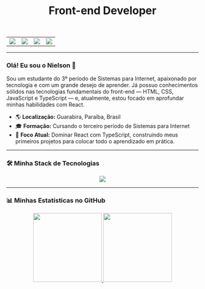 <div align="center">
  <h1>Front-end Developer</h1>
</div>
<br>

<div align="center">
<table>
  <tr>
    <td align="center"> <a href="https://instagram.com/niel_songomes/" target="_blank"><img src="https://img.shields.io/badge/-Instagram-%23E4405F?style=for-the-badge&logo=instagram&logoColor=white" target="_blank"></a>
    </td>
    <td align="center"><a href="https://www.linkedin.com/in/nielson-gomes-2a3b4a1b0/" target="_blank"><img src="https://img.shields.io/badge/-LinkedIn-%230077B5?style=for-the-badge&logo=linkedin&logoColor=white" target="_blank"></a>
    </td>
    <td align="center"><a href="https://discord.com/users/755883191129342084" target="_blank"><img src="https://img.shields.io/badge/Discord-7289DA?style=for-the-badge&logo=discord&logoColor=white" target="_blank"></a> </td>
    <td align="center"><a href = "mailto:nielsongomes16@gmail.com"><img src="https://img.shields.io/badge/-Gmail-%23333?style=for-the-badge&logo=gmail&logoColor=white" target="_blank"></a></td>
  </tr>
</table>
</div>

---

### Olá! Eu sou o Nielson 👋

Sou um estudante do 3º período de Sistemas para Internet, apaixonado por tecnologia e com um grande desejo de aprender. Já possuo conhecimentos sólidos nas tecnologias fundamentais do front-end — HTML, CSS, JavaScript e TypeScript — e, atualmente, estou focado em aprofundar minhas habilidades com React.

* 🌎 **Localização:** Guarabira, Paraíba, Brasil
* 🎓 **Formação:** Cursando o terceiro período de Sistemas para Internet
* 🚀 **Foco Atual:** Dominar React com TypeScript, construindo meus primeiros projetos para colocar todo o aprendizado em prática.

---

### 🛠️ Minha Stack de Tecnologias

<div align="center">
  <a href="https://skillicons.dev">
    <img src="https://skillicons.dev/icons?i=html,css,js,ts,react,vite,git,gitlab" />
  </a>
</div>

---

### 📊 Minhas Estatísticas no GitHub

<div align="center">
  <a href="https://github.com/nielsongomesdev">
  <img height="180em" src="https://github-readme-stats.vercel.app/api?username=nielsongomesdev&show_icons=true&theme=tokyonight&include_all_commits=true&count_private=true"/>
  <img height="180em" src="https://github-readme-stats.vercel.app/api/top-langs/?username=nielsongomesdev&layout=compact&langs_count=6&theme=tokyonight"/>
  </a>
</div>
